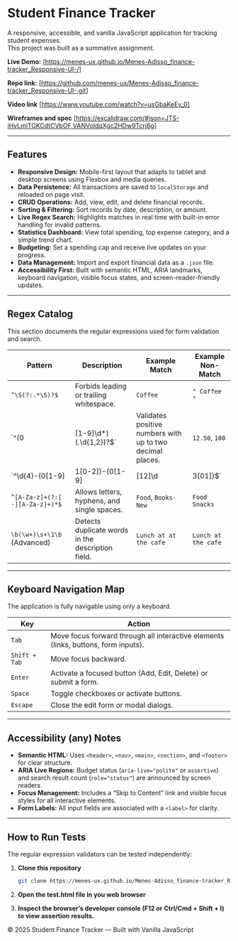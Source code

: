 # Student Finance Tracker

A responsive, accessible, and vanilla JavaScript application for tracking student expenses.  
This project was built as a summative assignment.

**Live Demo:** [https://menes-ux.github.io/Menes-Adisso_finance-tracker_Responsive-UI-/]

**Repo link:** [https://github.com/menes-ux/Menes-Adisso_finance-tracker_Responsive-UI-.git]

**Video link** [https://www.youtube.com/watch?v=usGbaKeEy_0]

**Wireframes and spec** [https://excalidraw.com/#json=JTS-iHvLmiTGKCdtCVbOF,VANVoldqXgc2HDw9Tcrj6g]

---

## Features

- **Responsive Design:** Mobile-first layout that adapts to tablet and desktop screens using Flexbox and media queries.  
- **Data Persistence:** All transactions are saved to `localStorage` and reloaded on page visit.  
- **CRUD Operations:** Add, view, edit, and delete financial records.  
- **Sorting & Filtering:** Sort records by date, description, or amount.  
- **Live Regex Search:** Highlights matches in real time with built-in error handling for invalid patterns.  
- **Statistics Dashboard:** View total spending, top expense category, and a simple trend chart.  
- **Budgeting:** Set a spending cap and receive live updates on your progress.  
- **Data Management:** Import and export financial data as a `.json` file.  
- **Accessibility First:** Built with semantic HTML, ARIA landmarks, keyboard navigation, visible focus states, and screen-reader-friendly updates.  

---

## Regex Catalog

This section documents the regular expressions used for form validation and search.

| **Pattern** | **Description** | **Example Match** | **Example Non-Match** |
|--------------|-----------------|------------------|------------------------|
| `^\S(?:.*\S)?$` | Forbids leading or trailing whitespace. | `Coffee` | `" Coffee "` |
| `^(0|[1-9]\d*)(\.\d{1,2})?$` | Validates positive numbers with up to two decimal places. | `12.50`, `100` | `-5`, `12.345` |
| `^\d{4}-(0[1-9]|1[0-2])-(0[1-9]|[12]\d|3[01])$` | Validates date format `YYYY-MM-DD`. | `2025-10-16` | `25-10-2025` |
| `^[A-Za-z]+(?:[ -][A-Za-z]+)*$` | Allows letters, hyphens, and single spaces. | `Food`, `Books-New` | `Food  Snacks` |
| `\b(\w+)\s+\1\b` (Advanced) | Detects duplicate words in the description field. | `Lunch at at the cafe` | `Lunch at the cafe` |

---

## Keyboard Navigation Map

The application is fully navigable using only a keyboard.

| **Key** | **Action** |
|----------|-------------|
| `Tab` | Move focus forward through all interactive elements (links, buttons, form inputs). |
| `Shift + Tab` | Move focus backward. |
| `Enter` | Activate a focused button (Add, Edit, Delete) or submit a form. |
| `Space` | Toggle checkboxes or activate buttons. |
| `Escape` | Close the edit form or modal dialogs. |

---

## Accessibility (any) Notes

- **Semantic HTML:** Uses `<header>`, `<nav>`, `<main>`, `<section>`, and `<footer>` for clear structure.  
- **ARIA Live Regions:** Budget status (`aria-live="polite"` or `assertive`) and search result count (`role="status"`) are announced by screen readers.  
- **Focus Management:** Includes a “Skip to Content” link and visible focus styles for all interactive elements.  
- **Form Labels:** All input fields are associated with a `<label>` for clarity.

---

## How to Run Tests

The regular expression validators can be tested independently:

1. **Clone this repository**  
   ```bash
   git clone https://menes-ux.github.io/Menes-Adisso_finance-tracker_Responsive-UI-/
2. **Open the test.html file in you web browser**  

3. **Inspect the browser’s developer console (F12 or Ctrl/Cmd + Shift + I) to view assertion results.**  
   
© 2025 Student Finance Tracker — Built with Vanilla JavaScript